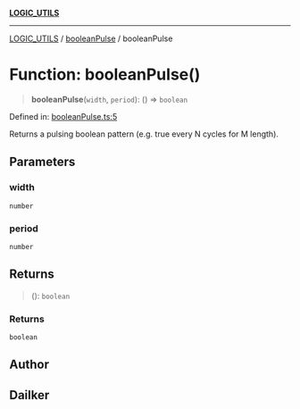 [**LOGIC_UTILS**](../../README.md)

***

[LOGIC_UTILS](../../README.md) / [booleanPulse](../README.md) / booleanPulse

# Function: booleanPulse()

> **booleanPulse**(`width`, `period`): () => `boolean`

Defined in: [booleanPulse.ts:5](https://github.com/dailker/everyutil/blob/7c30ec40bbb398255a9be572db0a537e8bcb9c11/src/logic/booleanPulse.ts#L5)

Returns a pulsing boolean pattern (e.g. true every N cycles for M length).

## Parameters

### width

`number`

### period

`number`

## Returns

> (): `boolean`

### Returns

`boolean`

## Author

## Dailker
